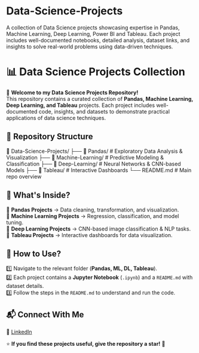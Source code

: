 # Data-Science-Projects
A collection of Data Science projects showcasing expertise in Pandas, Machine Learning, Deep Learning, Power BI and Tableau. Each project includes well-documented notebooks, detailed analysis, dataset links, and insights to solve real-world problems using data-driven techniques.

# 📊 Data Science Projects Collection  

🚀 **Welcome to my Data Science Projects Repository!**  
This repository contains a curated collection of **Pandas, Machine Learning, Deep Learning, and Tableau** projects. Each project includes well-documented code, insights, and datasets to demonstrate practical applications of data science techniques.  

## 📁 Repository Structure  
📂 Data-Science-Projects/ ├── 📂 Pandas/ # Exploratory Data Analysis & Visualization
├── 📂 Machine-Learning/ # Predictive Modeling & Classification
├── 📂 Deep-Learning/ # Neural Networks & CNN-based Models
├── 📂 Tableau/ # Interactive Dashboards
└── README.md # Main repo overview

## 📌 What's Inside?  
🔹 **Pandas Projects** → Data cleaning, transformation, and visualization.  
🔹 **Machine Learning Projects** → Regression, classification, and model tuning.  
🔹 **Deep Learning Projects** → CNN-based image classification & NLP tasks.  
🔹 **Tableau Projects** → Interactive dashboards for data visualization.  

## 📂 How to Use?  
1️⃣ Navigate to the relevant folder (**Pandas, ML, DL, Tableau**).  
2️⃣ Each project contains a **Jupyter Notebook** (`.ipynb`) and a `README.md` with dataset details.  
3️⃣ Follow the steps in the `README.md` to understand and run the code.  


## 📬 Connect With Me  
🔗 [LinkedIn](https://linkedin.com/in/bsaswani)  

⭐ **If you find these projects useful, give the repository a star!** 🌟  
